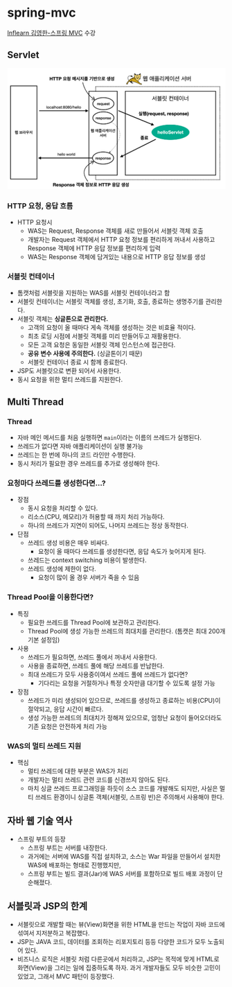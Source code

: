 # spring-mvc

[Inflearn 김영한-스프링 MVC](https://www.inflearn.com/course/%EC%8A%A4%ED%94%84%EB%A7%81-mvc-1/) 수강

## Servlet
![img.png](src/main/resources/static/img/servlet.png)

### HTTP 요청, 응답 흐름
- HTTP 요청시
  - WAS는 Request, Response 객체를 새로 만들어서 서블릿 객체 호출
  - 개발자는 Request 객체에서 HTTP 요청 정보를 편리하게 꺼내서 사용하고 Response 객체에 HTTP 응답 정보를 편리하게 입력
  - WAS는 Response 객체에 담겨있는 내용으로 HTTP 응답 정보를 생성

### 서블릿 컨테이너
- 톰캣처럼 서블릿을 지원하는 WAS를 서블릿 컨테이너라고 함
- 서블릿 컨테이너는 서블릿 객체를 생성, 초기화, 호출, 종료하는 생명주기를 관리한다.
- 서블릿 객체는 **싱글톤으로 관리한다.**
  - 고객의 요청이 올 때마다 게속 객체를 생성하는 것은 비효율 적이다.
  - 최초 로딩 시점에 서블릿 객체를 미리 만들어두고 재활용한다.
  - 모든 고객 요청은 동일한 서블릿 객체 인스턴스에 접근한다.
  - **공유 변수 사용에 주의한다.** (싱글톤이기 때문)
  - 서블릿 컨테이너 종료 시 함께 종료한다.
- JSP도 서블릿으로 변환 되어서 사용한다.
- 동시 요청을 위한 멀티 쓰레드를 지원한다.


## Multi Thread

### Thread
- 자바 메인 메서드를 처음 실행하면 `main`이라는 이름의 쓰레드가 실행된다.
- 쓰레드가 없다면 자바 애플리케이션이 실행 불가능
- 쓰레드는 한 번에 하나의 코드 라인만 수행한다.
- 동시 처리가 필요한 경우 쓰레드를 추가로 생성해야 한다.

### 요청마다 쓰레드를 생성한다면...?
- 장점
  - 동시 요청을 처리할 수 있다.
  - 리소스(CPU, 메모리)가 허용할 때 까지 처리 가능하다.
  - 하나의 쓰레드가 지연이 되어도, 나머지 쓰레드는 정상 동작한다.
- 단점
  - 쓰레드 생성 비용은 매우 비싸다.
    - 요청이 올 때마다 쓰레드를 생성한다면, 응답 속도가 늦어지게 된다.
  - 쓰레드는 context switching 비용이 발생한다.
  - 쓰레드 생성에 제한이 없다.
    - 요청이 많이 올 경우 서버가 죽을 수 있음

### Thread Pool을 이용한다면?
- 특징
  - 필요한 쓰레드를 Thread Pool에 보관하고 관리한다.
  - Thread Pool에 생성 가능한 쓰레드의 최대치를 관리한다. (톰캣은 최대 200개 기본 설정임)
- 사용
  - 쓰레드가 필요하면, 쓰레드 풀에서 꺼내서 사용한다.
  - 사용을 종료하면, 쓰레드 풀에 해당 쓰레드를 반납한다.
  - 최대 쓰레드가 모두 사용중이여서 쓰레드 풀에 쓰레드가 없다면?
    - 기다리는 요청을 거절하거나 특정 숫자만큼 대기할 수 있도록 설정 가능
- 장점
  - 쓰레드가 미리 생성되어 있으므로, 쓰레드를 생성하고 종료하는 비용(CPU)이 절약되고, 응답 시간이 빠르다.
  - 생성 가능한 쓰레드의 최대치가 정해져 있으므로, 엄청난 요청이 들어오더라도 기존 요청은 안전하게 처리 가능

### WAS의 멀티 쓰레드 지원
- 핵심
  - 멀티 쓰레드에 대한 부분은 WAS가 처리
  - 개발자는 멀티 쓰레드 관련 코드를 신경쓰지 않아도 된다.
  - 마치 싱글 쓰레드 프로그래밍을 하듯이 소스 코드를 개발해도 되지만, 사실은 멀티 쓰레드 환경이니 싱글톤 객체(서블릿, 스프링 빈)은 주의해서 사용해야 한다.

## 자바 웹 기술 역사
- 스프링 부트의 등장
  - 스프링 부트는 서버를 내장한다.
  - 과거에는 서버에 WAS를 직접 설치하고, 소스는 War 파일을 만들어서 설치한 WAS에 배포하는 형태로 진행했지만,
  - 스프링 부트는 빌드 결과(Jar)에 WAS 서버를 포함하므로 빌드 배포 과정이 단순해졌다.


## 서블릿과 JSP의 한계
- 서블릿으로 개발할 때는 뷰(View)화면을 위한 HTML을 만드는 작업이 자바 코드에 섞여서 지저분하고 복잡했다.
- JSP는 JAVA 코드, 데이터를 조회하는 리포지토리 등등 다양한 코드가 모두 노출되어 있다. 
- 비즈니스 로직은 서블릿 처럼 다른곳에서 처리하고, JSP는 목적에 맞게 HTML로 화면(View)을 그리는 일에 집중하도록 하자. 과거 개발자들도 모두 비슷한 고민이 있었고, 그래서 MVC 패턴이 등장했다.
